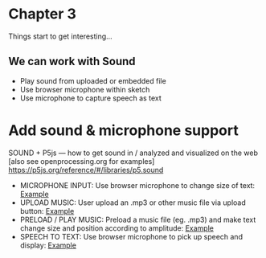 # Chapter 3
Things start to get interesting...
## We can work with Sound
* Play sound from uploaded or embedded file
* Use browser microphone within sketch
* Use microphone to capture speech as text
# Add sound & microphone support
SOUND + P5js — how to get sound in / analyzed and visualized on the web [also see openprocessing.org for examples]	https://p5js.org/reference/#/libraries/p5.sound
* MICROPHONE INPUT: Use browser microphone to change size of text: [Example](https://karenanndonnachie.github.io/AtotheK/Chapter_3/sound/soundTestMicrophone/index.html)
* UPLOAD MUSIC: User upload an .mp3 or other music file via upload button: [Example](https://karenanndonnachie.github.io/AtotheK/Chapter_3/sound/loadSong/index.html)
* PRELOAD / PLAY MUSIC: Preload a music file (eg. .mp3) and make text change size and position according to amplitude: [Example](https://karenanndonnachie.github.io/AtotheK/Chapter_3/sound/soundTest/index.html)
* SPEECH TO TEXT: Use browser microphone to pick up speech and display: [Example](https://karenanndonnachie.github.io/AtotheK/Chapter_3/sound/Speech/index.html)
